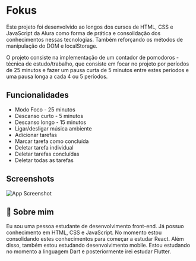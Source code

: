 
# Fokus

Este projeto foi desenvolvido ao longos dos cursos de HTML, CSS e JavaScript da Alura como forma de prática e consolidação dos conhecimentos nessas tecnologias. Também reforçando os métodos de manipulação do DOM e localStorage.

O projeto consiste na implementação de um contador de pomodoros - técnica de estudo/trabalho, que consiste em focar no projeto por períodos de 25 minutos e fazer um pausa curta de 5 minutos entre estes períodos e uma pausa longa a cada 4 ou 5 períodos.




## Funcionalidades

- Modo Foco - 25 minutos
- Descanso curto - 5 minutos
- Descanso longo - 15 minutos
- Ligar/desligar música ambiente
- Adicionar tarefas
- Marcar tarefa como concluída
- Deletar tarefa individual
- Deletar tarefas concluídas
- Deletar todas as tarefas


## Screenshots

![App Screenshot]([https://pasteboard.co/ViAlbyCuizOC.jpg](https://github.com/gabrielfari4/fokus/blob/main/imagens/fokus.jpg))


## 🚀 Sobre mim
Eu sou uma pessoa estudante de desenvolvimento front-end. Já possuo conhecimento em HTML, CSS e JavaScript. No momento estou consolidando estes conhecimentos para começar a estudar React.
Além disso, também estou estudando desenvolvimento mobile. Estou estudando no momento a linguagem Dart e posteriormente irei estudar Flutter.

